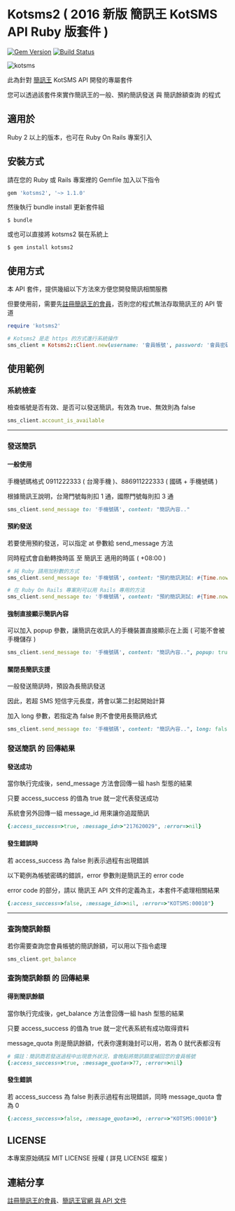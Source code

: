 Kotsms2 ( 2016 新版 簡訊王 KotSMS API Ruby 版套件 )
=================================================

[![Gem Version](https://badge.fury.io/rb/kotsms2.svg)](https://badge.fury.io/rb/kotsms2) [![Build Status](https://travis-ci.org/guanting112/kotsms2.svg?branch=master)](https://travis-ci.org/guanting112/kotsms2)

![kotsms](http://i.imgur.com/KVuaBIm.png)

此為針對 [簡訊王][kotsms_homepage] KotSMS API 開發的專屬套件

您可以透過該套件來實作簡訊王的一般、預約簡訊發送 與 簡訊餘額查詢 的程式

適用於
--------

Ruby 2 以上的版本，也可在 Ruby On Rails 專案引入

安裝方式
--------

請在您的 Ruby 或 Rails 專案裡的 Gemfile 加入以下指令

```ruby
gem 'kotsms2', '~> 1.1.0'
```

然後執行 bundle install 更新套件組

    $ bundle

或也可以直接將 kotsms2 裝在系統上

    $ gem install kotsms2

使用方式
--------

本 API 套件，提供幾組以下方法來方便您開發簡訊相關服務

但要使用前，需要先[註冊簡訊王的會員][kotsms_signup]，否則您的程式無法存取簡訊王的 API 管道

```ruby
require 'kotsms2'

# Kotsms2 是走 https 的方式進行系統操作
sms_client = Kotsms2::Client.new(username: '會員帳號', password: '會員密碼', agent: "Mozilla/5.0 (可自訂 user-agent)")
```

使用範例
--------

### 系統檢查

檢查帳號是否有效、是否可以發送簡訊，有效為 true、無效則為 false

```ruby
sms_client.account_is_available
```

----

### 發送簡訊

#### 一般使用

手機號碼格式 0911222333 ( 台灣手機 )、886911222333 ( 國碼 + 手機號碼 )

根據簡訊王說明，台灣門號每則扣 1 通，國際門號每則扣 3 通

```ruby
sms_client.send_message to: '手機號碼', content: "簡訊內容.."
```

#### 預約發送

若要使用預約發送，可以指定 at 參數給 send_message 方法

同時程式會自動轉換時區 至 簡訊王 適用的時區 ( +08:00 )

```ruby
# 純 Ruby 請用加秒數的方式
sms_client.send_message to: '手機號碼', content: "預約簡訊測試: #{Time.now}", at: Time.now + 120

# 在 Ruby On Rails 專案則可以用 Rails 專用的方法
sms_client.send_message to: '手機號碼', content: "預約簡訊測試: #{Time.now}", at: Time.now + 2.days
```

#### 強制直接顯示簡訊內容

可以加入 popup 參數，讓簡訊在收訊人的手機裝置直接顯示在上面 ( 可能不會被手機儲存 )

```ruby
sms_client.send_message to: '手機號碼', content: "簡訊內容..", popup: true
```

#### 關閉長簡訊支援

一般發送簡訊時，預設為長簡訊發送

因此，若超 SMS 短信字元長度，將會以第二封起開始計算

加入 long 參數，若指定為 false 則不會使用長簡訊格式

```ruby
sms_client.send_message to: '手機號碼', content: "簡訊內容..", long: false
```

### 發送簡訊 的 回傳結果

#### 發送成功

當你執行完成後，send_message 方法會回傳一組 hash 型態的結果

只要 access_success 的值為 true 就一定代表發送成功

系統會另外回傳一組 message_id 用來讓你追蹤簡訊

```ruby
{:access_success=>true, :message_id=>"217620029", :error=>nil}
```

#### 發生錯誤時

若 access_success 為 false 則表示過程有出現錯誤

以下範例為帳號密碼的錯誤，error 參數則是簡訊王的 error code

error code 的部分，請以 簡訊王 API 文件的定義為主，本套件不處理相關結果

```ruby
{:access_success=>false, :message_id=>nil, :error=>"KOTSMS:00010"}
```

----

### 查詢簡訊餘額

若你需要查詢您會員帳號的簡訊餘額，可以用以下指令處理

```ruby
sms_client.get_balance
```

### 查詢簡訊餘額 的 回傳結果

#### 得到簡訊餘額

當你執行完成後，get_balance 方法會回傳一組 hash 型態的結果

只要 access_success 的值為 true 就一定代表系統有成功取得資料

message_quota 則是簡訊餘額，代表你還剩幾封可以用，若為 0 就代表都沒有

```ruby
# 備註：簡訊商若發送過程中出現意外狀況，會晚點將簡訊額度補回您的會員帳號
{:access_success=>true, :message_quota=>77, :error=>nil}
```

#### 發生錯誤

若 access_success 為 false 則表示過程有出現錯誤，同時 message_quota 會為 0

```ruby
{:access_success=>false, :message_quota=>0, :error=>"KOTSMS:00010"}
```


LICENSE
--------

本專案原始碼採 MIT LICENSE 授權 ( 詳見 LICENSE 檔案 )

連結分享
--------

[註冊簡訊王的會員][kotsms_signup]、[簡訊王官網 與 API 文件][kotsms_homepage]

[kotsms_signup]: https://www.kotsms.com.tw/accjoin.php
[kotsms_homepage]: https://www.kotsms.com.tw/
